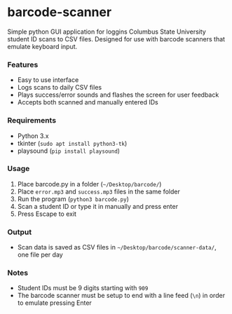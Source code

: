 # barcode-scanner
Simple python GUI application for loggins Columbus State University student ID scans to CSV files. Designed for use with barcode scanners that emulate keyboard input.

### Features
* Easy to use interface
* Logs scans to daily CSV files
* Plays success/error sounds and flashes the screen for user feedback
* Accepts both scanned and manually entered IDs

### Requirements
* Python 3.x
* tkinter    (```sudo apt install python3-tk```)
* playsound  (```pip install playsound```)

### Usage
1. Place barcode.py in a folder (```~/Desktop/barcode/```)
2. Place ```error.mp3``` and ```success.mp3``` files in the same folder
3. Run the program (```python3 barcode.py```)
4. Scan a student ID or type it in manually and press enter
5. Press Escape to exit

### Output
* Scan data is saved as CSV files in ```~/Desktop/barcode/scanner-data/```, one file per day

### Notes
* Student IDs must be 9 digits starting with ```909```
* The barcode scanner must be setup to end with a line feed (```\n```) in order to emulate pressing Enter
